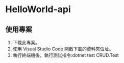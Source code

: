 # HelloWorld-api

## 使用專案

1. 下載此專案。
2. 使用 Visual Studio Code 開啟下載的資料夾位址。
3. 執行終端機後，執行測試指令:dotnet test CRUD.Test
